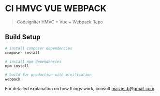# CI HMVC VUE WEBPACK

> Codeigniter HMVC + Vue + Webpack Repo

## Build Setup

``` bash
# install composer dependencies
composer install

# install npm dependencies
npm install

# build for production with minification
webpack
```

For detailed explanation on how things work, consult maizier.b@gmail.com.
